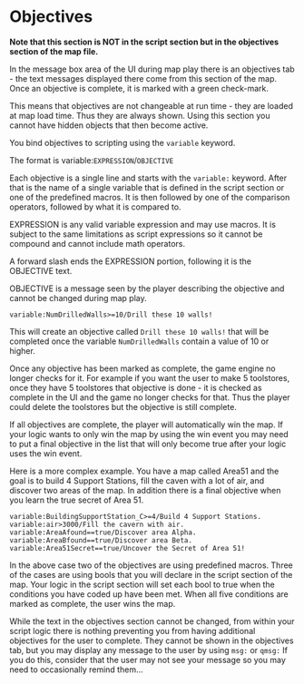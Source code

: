 #  Objectives
<b>Note that this section is NOT in the script section but in the objectives section of the map file.</b>

In the message box area of the UI during map play there is an objectives tab - the text messages displayed there come from this section of the map. Once an objective is complete, it is marked with a green check-mark.

This means that objectives are not changeable at run time - they are loaded at map load time. Thus they are always shown.  Using this section you cannot have hidden objects that then become active.

You bind objectives to scripting using the `variable` keyword.

The format is variable:`EXPRESSION`/`OBJECTIVE`

Each objective is a single line and starts with the `variable:` keyword. After that is the name of a single variable that is defined in the script section or one of the predefined macros. It is then followed by one of the comparison operators, followed by what it is compared to.

EXPRESSION is any valid variable expression and may use macros. It is subject to the same limitations as script expressions so it cannot be compound and cannot include math operators.

A forward slash ends the EXPRESSION portion, following it is the OBJECTIVE text.

OBJECTIVE is a message seen by the player describing the objective and cannot be changed during map play.


```mms
variable:NumDrilledWalls>=10/Drill these 10 walls!
```

This will create an objective called `Drill these 10 walls!` that will be completed once the variable `NumDrilledWalls` contain a value of 10 or higher.

Once any objective has been marked as complete, the game engine no longer checks for it. For example if you want the user to make 5 toolstores, once they have 5 toolstores that objective is done - it is checked as complete in the UI and the game no longer checks for that. Thus the player could delete the toolstores but the objective is still complete.

If all objectives are complete, the player will automatically win the map. If your logic wants to only win the map by using the win event you may need to put a final objective in the list that will only become true after your logic uses the win event.

Here is a more complex example. You have a map called Area51 and the goal is to build 4 Support Stations, fill the caven with a lot of air, and discover two areas of the map. In addition there is a final objective when you learn the true secret of Area 51.

```mms
variable:BuildingSupportStation_C>=4/Build 4 Support Stations.
variable:air>3000/Fill the cavern with air.
variable:AreaAfound==true/Discover area Alpha.
variable:AreaBfound==true/Discover area Beta.
variable:Area51Secret==true/Uncover the Secret of Area 51!
```

In the above case two of the objectives are using predefined macros. Three of the cases are using bools that you will declare in the script section of the map. Your logic in the script section will set each bool to true when the conditions you have coded up have been met.  When all five conditions are marked as complete, the user wins the map.

While the text in the objectives section cannot be changed, from within your script logic there is nothing preventing you from having additional objectives for the user to complete. They cannot be shown in the objectives tab, but you may display any message to the user by using `msg:` or `qmsg:`  If you do this, consider that the user may not see your message so you may need to occasionally remind them...

